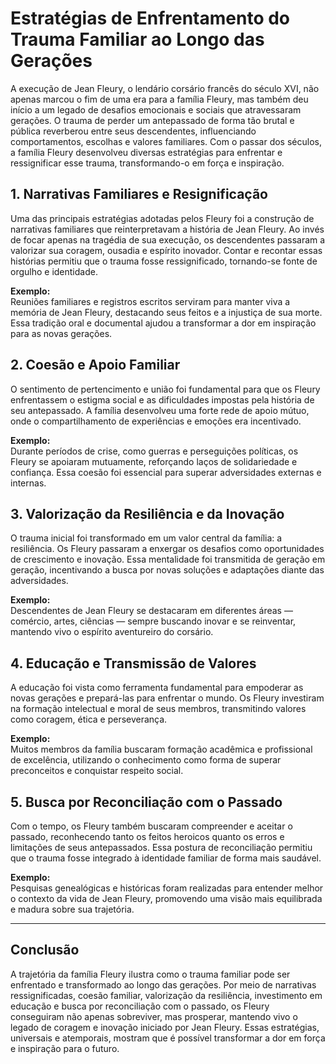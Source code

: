 # Estratégias de Enfrentamento do Trauma Familiar ao Longo das Gerações

A execução de Jean Fleury, o lendário corsário francês do século XVI, não apenas marcou o fim de uma era para a família Fleury, mas também deu início a um legado de desafios emocionais e sociais que atravessaram gerações. O trauma de perder um antepassado de forma tão brutal e pública reverberou entre seus descendentes, influenciando comportamentos, escolhas e valores familiares. Com o passar dos séculos, a família Fleury desenvolveu diversas estratégias para enfrentar e ressignificar esse trauma, transformando-o em força e inspiração.

## 1. Narrativas Familiares e Resignificação

Uma das principais estratégias adotadas pelos Fleury foi a construção de narrativas familiares que reinterpretavam a história de Jean Fleury. Ao invés de focar apenas na tragédia de sua execução, os descendentes passaram a valorizar sua coragem, ousadia e espírito inovador. Contar e recontar essas histórias permitiu que o trauma fosse ressignificado, tornando-se fonte de orgulho e identidade.

**Exemplo:**  
Reuniões familiares e registros escritos serviram para manter viva a memória de Jean Fleury, destacando seus feitos e a injustiça de sua morte. Essa tradição oral e documental ajudou a transformar a dor em inspiração para as novas gerações.

## 2. Coesão e Apoio Familiar

O sentimento de pertencimento e união foi fundamental para que os Fleury enfrentassem o estigma social e as dificuldades impostas pela história de seu antepassado. A família desenvolveu uma forte rede de apoio mútuo, onde o compartilhamento de experiências e emoções era incentivado.

**Exemplo:**  
Durante períodos de crise, como guerras e perseguições políticas, os Fleury se apoiaram mutuamente, reforçando laços de solidariedade e confiança. Essa coesão foi essencial para superar adversidades externas e internas.

## 3. Valorização da Resiliência e da Inovação

O trauma inicial foi transformado em um valor central da família: a resiliência. Os Fleury passaram a enxergar os desafios como oportunidades de crescimento e inovação. Essa mentalidade foi transmitida de geração em geração, incentivando a busca por novas soluções e adaptações diante das adversidades.

**Exemplo:**  
Descendentes de Jean Fleury se destacaram em diferentes áreas — comércio, artes, ciências — sempre buscando inovar e se reinventar, mantendo vivo o espírito aventureiro do corsário.

## 4. Educação e Transmissão de Valores

A educação foi vista como ferramenta fundamental para empoderar as novas gerações e prepará-las para enfrentar o mundo. Os Fleury investiram na formação intelectual e moral de seus membros, transmitindo valores como coragem, ética e perseverança.

**Exemplo:**  
Muitos membros da família buscaram formação acadêmica e profissional de excelência, utilizando o conhecimento como forma de superar preconceitos e conquistar respeito social.

## 5. Busca por Reconciliação com o Passado

Com o tempo, os Fleury também buscaram compreender e aceitar o passado, reconhecendo tanto os feitos heroicos quanto os erros e limitações de seus antepassados. Essa postura de reconciliação permitiu que o trauma fosse integrado à identidade familiar de forma mais saudável.

**Exemplo:**  
Pesquisas genealógicas e históricas foram realizadas para entender melhor o contexto da vida de Jean Fleury, promovendo uma visão mais equilibrada e madura sobre sua trajetória.

---

## Conclusão

A trajetória da família Fleury ilustra como o trauma familiar pode ser enfrentado e transformado ao longo das gerações. Por meio de narrativas ressignificadas, coesão familiar, valorização da resiliência, investimento em educação e busca por reconciliação com o passado, os Fleury conseguiram não apenas sobreviver, mas prosperar, mantendo vivo o legado de coragem e inovação iniciado por Jean Fleury. Essas estratégias, universais e atemporais, mostram que é possível transformar a dor em força e inspiração para o futuro.